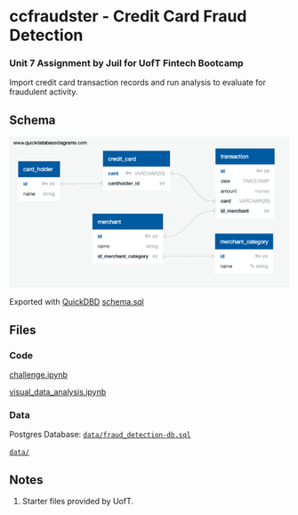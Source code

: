 # ccfraudster - Credit Card Fraud Detection

### Unit 7 Assignment by Juil for UofT Fintech Bootcamp

Import credit card transaction records and run analysis to evaluate for fraudulent activity.

## Schema

![ERD Diagram](images/schema.png)

Exported with [QuickDBD](https://app.quickdatabasediagrams.com/#/d/8JR3xd)
[schema.sql](data/schema.sql)

## Files 

### Code 

[challenge.ipynb](challenge.ipynb])

[visual_data_analysis.ipynb](visual_data_analysis.ipynb)

### Data 

Postgres Database: [`data/fraud_detection-db.sql`](data/fraud_detection-db.sql`)

[`data/`](data/)

## Notes
1. Starter files provided by UofT. 
